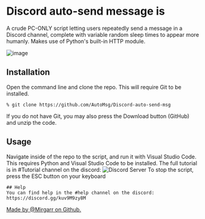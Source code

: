 # Discord auto-send message is
A crude PC-ONLY script letting users repeatedly send a message in a Discord channel, complete with variable random sleep times to appear more humanly. Makes use of Python's built-in HTTP module.


![image](https://github.com/AutoMsg/Discord-auto-send-msg/assets/136905906/003aab24-ea4f-45fb-9275-2edddc769a87)

## Installation
Open the command line and clone the repo. This will require Git to be installed.
```
% git clone https://github.com/AutoMsg/Discord-auto-send-msg
```
If you do not have Git, you may also press the Download button (GitHub) and unzip the code.
## Usage
Navigate inside of the repo to the script, and run it with Visual Studio Code. This requires Python and Visual Studio Code to be installed.
The full tutorial is in #Tutorial channel on the discord:
![Discord Server](https://discord.gg/kuv9M9zy8M)
To stop the script, press the ESC button on your keyboard
```
## Help
You can find help in the #help channel on the discord:
https://discord.gg/kuv9M9zy8M
```
[Made by @Mirgarr on Github.](https://github.com/mirgarr)
